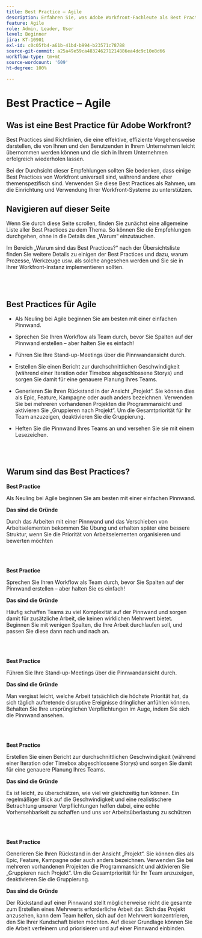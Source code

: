 ```yaml
---
title: Best Practice – Agile
description: Erfahren Sie, was Adobe Workfront-Fachleute als Best Practices für Agile empfehlen.
feature: Agile
role: Admin, Leader, User
level: Beginner
jira: KT-10901
exl-id: c0c05fb4-a61b-41bd-b994-b23571c78788
source-git-commit: a25a49e59ca483246271214886ea4dc9c10e8d66
workflow-type: tm+mt
source-wordcount: '609'
ht-degree: 100%

---
```


# Best Practice – Agile

## Was ist eine Best Practice für Adobe Workfront?

Best Practices sind Richtlinien, die eine effektive, effiziente Vorgehensweise darstellen, die von Ihnen und den Benutzenden in Ihrem Unternehmen leicht übernommen werden können und die sich in Ihrem Unternehmen erfolgreich wiederholen lassen.

Bei der Durchsicht dieser Empfehlungen sollten Sie bedenken, dass einige Best Practices von Workfront universell sind, während andere eher themenspezifisch sind. Verwenden Sie diese Best Practices als Rahmen, um die Einrichtung und Verwendung Ihrer Workfront-Systeme zu unterstützen.

## Navigieren auf dieser Seite

Wenn Sie durch diese Seite scrollen, finden Sie zunächst eine allgemeine Liste aller Best Practices zu dem Thema. So können Sie die Empfehlungen durchgehen, ohne in die Details des „Warum“ einzutauchen.

Im Bereich „Warum sind das Best Practices?“ nach der Übersichtsliste finden Sie weitere Details zu einigen der Best Practices und dazu, warum Prozesse, Werkzeuge usw. als solche angesehen werden und Sie sie in Ihrer Workfront-Instanz implementieren sollten.

</br>
</br>

## Best Practices für Agile

* Als Neuling bei Agile beginnen Sie am besten mit einer einfachen Pinnwand.

* Sprechen Sie Ihren Workflow als Team durch, bevor Sie Spalten auf der Pinnwand erstellen – aber halten Sie es einfach!
* Führen Sie Ihre Stand-up-Meetings über die Pinnwandansicht durch.

* Erstellen Sie einen Bericht zur durchschnittlichen Geschwindigkeit (während einer Iteration oder Timebox abgeschlossene Storys) und sorgen Sie damit für eine genauere Planung Ihres Teams.

* Generieren Sie Ihren Rückstand in der Ansicht „Projekt“. Sie können dies als Epic, Feature, Kampagne oder auch anders bezeichnen. Verwenden Sie bei mehreren vorhandenen Projekten die Programmansicht und aktivieren Sie „Gruppieren nach Projekt“. Um die Gesamtpriorität für Ihr Team anzuzeigen, deaktivieren Sie die Gruppierung.

* Heften Sie die Pinnwand Ihres Teams an und versehen Sie sie mit einem Lesezeichen.

</br>
</br>

## Warum sind das Best Practices?

**Best Practice**

Als Neuling bei Agile beginnen Sie am besten mit einer einfachen Pinnwand.

**Das sind die Gründe**

Durch das Arbeiten mit einer Pinnwand und das Verschieben von Arbeitselementen bekommen Sie Übung und erhalten später eine bessere Struktur, wenn Sie die Priorität von Arbeitselementen organisieren und bewerten möchten

</br>
</br>


**Best Practice**

Sprechen Sie Ihren Workflow als Team durch, bevor Sie Spalten auf der Pinnwand erstellen – aber halten Sie es einfach!


**Das sind die Gründe**

Häufig schaffen Teams zu viel Komplexität auf der Pinnwand und sorgen damit für zusätzliche Arbeit, die keinen wirklichen Mehrwert bietet. Beginnen Sie mit wenigen Spalten, die Ihre Arbeit durchlaufen soll, und passen Sie diese dann nach und nach an.

</br>
</br>

**Best Practice**

Führen Sie Ihre Stand-up-Meetings über die Pinnwandansicht durch.

**Das sind die Gründe**

Man vergisst leicht, welche Arbeit tatsächlich die höchste Priorität hat, da sich täglich auftretende disruptive Ereignisse dringlicher anfühlen können. Behalten Sie Ihre ursprünglichen Verpflichtungen im Auge, indem Sie sich die Pinnwand ansehen.

</br>
</br>

**Best Practice**

Erstellen Sie einen Bericht zur durchschnittlichen Geschwindigkeit (während einer Iteration oder Timebox abgeschlossene Storys) und sorgen Sie damit für eine genauere Planung Ihres Teams.

**Das sind die Gründe**

Es ist leicht, zu überschätzen, wie viel wir gleichzeitig tun können. Ein regelmäßiger Blick auf die Geschwindigkeit und eine realistischere Betrachtung unserer Verpflichtungen helfen dabei, eine echte Vorhersehbarkeit zu schaffen und uns vor Arbeitsüberlastung zu schützen

</br>
</br>

**Best Practice**

Generieren Sie Ihren Rückstand in der Ansicht „Projekt“. Sie können dies als Epic, Feature, Kampagne oder auch anders bezeichnen. Verwenden Sie bei mehreren vorhandenen Projekten die Programmansicht und aktivieren Sie „Gruppieren nach Projekt“. Um die Gesamtpriorität für Ihr Team anzuzeigen, deaktivieren Sie die Gruppierung.

**Das sind die Gründe**

Der Rückstand auf einer Pinnwand stellt möglicherweise nicht die gesamte zum Erstellen eines Mehrwerts erforderliche Arbeit dar. Sich das Projekt anzusehen, kann dem Team helfen, sich auf den Mehrwert konzentrieren, den Sie Ihrer Kundschaft bieten möchten. Auf dieser Grundlage können Sie die Arbeit verfeinern und priorisieren und auf einer Pinnwand einbinden.
